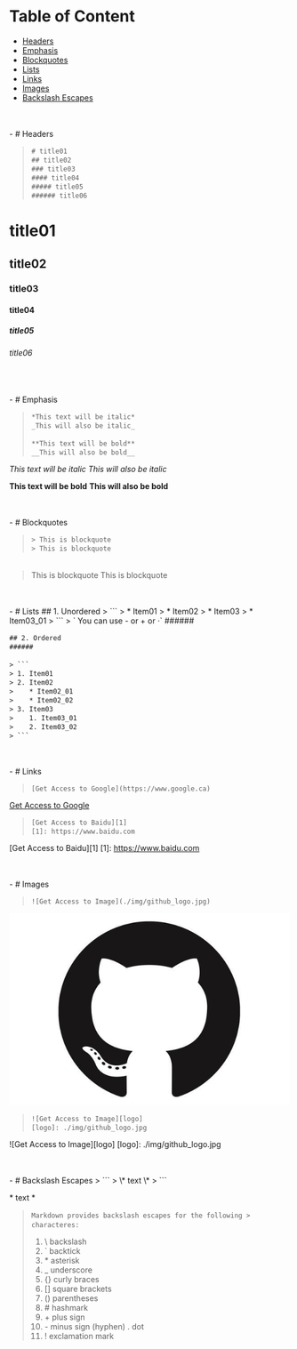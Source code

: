 # Table of Content
- [Headers](#headers)
- [Emphasis](#emphasis)
- [Blockquotes](#blockquotes)
- [Lists](#lists)
- [Links](#links)
- [Images](#images)
- [Backslash Escapes](#backslash_escapes)

<br />
<br />

<div id='headers'></div>
- # Headers

> ```
> # title01
> ## title02
> ### title03
> #### title04
> ##### title05
> ###### title06
> ```

# title01
## title02
### title03
#### title04
##### title05
###### title06

<br />
<br />

<div id='emphasis'></div>
- # Emphasis

> ```
> *This text will be italic* 
> _This will also be italic_
> 
> **This text will be bold** 
> __This will also be bold__
> ```

*This text will be italic* 
_This will also be italic_

**This text will be bold** 
__This will also be bold__

<br />
<br />

<div id='blockquotes'></div>
- # Blockquotes

> ```
> > This is blockquote
> > This is blockquote
> ```
######
> This is blockquote
> This is blockquote

<br />
<br />

<div id='lists'></div>
- # Lists
    ## 1. Unordered
    > ```
    > * Item01
    > * Item02
    > * Item03
    >     * Item03_01
    > ```
    > ` You can use - or + or ·`
    ######

    ## 2. Ordered
    ######
    
    > ```
    > 1. Item01
    > 2. Item02
    > 	 * Item02_01
    > 	 * Item02_02
    > 3. Item03
    >    1. Item03_01
    >    2. Item03_02
    > ```

<br />
<br />

<div id='links'></div>
- # Links

> ```
> [Get Access to Google](https://www.google.ca)
> ```

[Get Access to Google](https://www.google.ca)

> ```
> [Get Access to Baidu][1]
> [1]: https://www.baidu.com
> ```

[Get Access to Baidu][1]
[1]: https://www.baidu.com

<br />
<br />

<div id='Images'></div>
- # Images

> ```
> ![Get Access to Image](./img/github_logo.jpg)
> ```

![Get Access to Image](./img/github_logo.jpg)

> ```
> ![Get Access to Image][logo]
> [logo]: ./img/github_logo.jpg
> ```

![Get Access to Image][logo]
[logo]: ./img/github_logo.jpg

<br />
<br />

<div id='backslash_escapes'></div>
- # Backslash Escapes
> ```
> \* text \*
> ```

\* text \*

> `Markdown provides backslash escapes for the following > characteres:`
> 1. \\ backslash
> 2. \` backtick
> 3. \* asterisk
> 4. \_ underscore
> 5. \{\} curly braces
> 6. \[\] square brackets
> 7. \(\) parentheses
> 8. \# hashmark
> 9. \+ plus sign
> 10. \- minus sign (hyphen) . dot
> 11. \! exclamation mark
